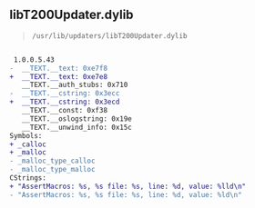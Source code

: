 ## libT200Updater.dylib

> `/usr/lib/updaters/libT200Updater.dylib`

```diff

 1.0.0.5.43
-  __TEXT.__text: 0xe7f8
+  __TEXT.__text: 0xe7e8
   __TEXT.__auth_stubs: 0x710
-  __TEXT.__cstring: 0x3ecc
+  __TEXT.__cstring: 0x3ecd
   __TEXT.__const: 0xf38
   __TEXT.__oslogstring: 0x19e
   __TEXT.__unwind_info: 0x15c
Symbols:
+ _calloc
+ _malloc
- _malloc_type_calloc
- _malloc_type_malloc
CStrings:
+ "AssertMacros: %s, %s file: %s, line: %d, value: %lld\n"
- "AssertMacros: %s, %s file: %s, line: %d, value: %ld\n"

```
